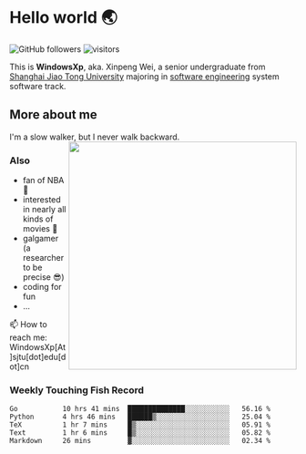 <!--
**WindowsXp-Beta/WindowsXp-Beta** is a ✨ _special_ ✨ repository because its `README.md` (this file) appears on your GitHub profile.

Here are some ideas to get you started:

- 🔭 I’m currently working on ...
- 🌱 I’m currently learning ...
- 👯 I’m looking to collaborate on ...
- 🤔 I’m looking for help with ...
- 💬 Ask me about ...
- 📫 How to reach me: ...
- 😄 Pronouns: ...
- ⚡ Fun fact: ...
-->
# Hello world :earth_asia:

![GitHub followers](https://img.shields.io/github/followers/WindowsXp-Beta?style=social)
![visitors](https://visitor-badge.glitch.me/badge?page_id=WindowsXp-Beta)

This is **WindowsXp**, aka. Xinpeng Wei, a senior undergraduate from [Shanghai Jiao Tong University](http://en.sjtu.edu.cn/) majoring in [software engineering](http://www.se.sjtu.edu.cn/) system software track.

## More about me

I'm a slow walker, but I never walk backward.<img align='right' src='https://github-readme-stats.vercel.app/api/top-langs/?username=WindowsXp-Beta&layout=compact&hide=scss,hcl,Tcl&langs_count=5&theme=tokyonight' width='400px'>

### Also
- fan of NBA :basketball:
- interested in nearly all kinds of movies :movie_camera:
- galgamer (a researcher to be precise :sunglasses:)
- coding for fun
- ...

📫 How to reach me: WindowsXp[At]sjtu[dot]edu[dot]cn

### Weekly Touching Fish Record

<!--START_SECTION:waka-->

```text
Go           10 hrs 41 mins  ██████████████░░░░░░░░░░░   56.16 %
Python       4 hrs 46 mins   ██████▒░░░░░░░░░░░░░░░░░░   25.04 %
TeX          1 hr 7 mins     █▒░░░░░░░░░░░░░░░░░░░░░░░   05.91 %
Text         1 hr 6 mins     █▒░░░░░░░░░░░░░░░░░░░░░░░   05.82 %
Markdown     26 mins         ▓░░░░░░░░░░░░░░░░░░░░░░░░   02.34 %
```

<!--END_SECTION:waka-->
